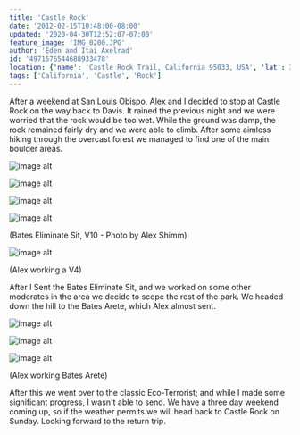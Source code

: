 ```yaml
---
title: 'Castle Rock'
date: '2012-02-15T10:48:00-08:00'
updated: '2020-04-30T12:52:07-07:00'
feature_image: 'IMG_0200.JPG'
author: 'Eden and Itai Axelrad'
id: '4971576544688933478'
location: {'name': 'Castle Rock Trail, California 95033, USA', 'lat': 37.2288142, 'lng': -122.0961526, 'span': '0.012643,0.02017'}
tags: ['California', 'Castle', 'Rock']
---
```

After a weekend at San Louis Obispo, Alex and I decided to stop at Castle Rock on the way back to Davis. It rained the previous night and we were worried that the rock would be too wet. While the ground was damp, the rock remained fairly dry and we were able to climb. After some aimless hiking through the overcast forest we managed to find one of the main boulder areas.

![image alt](/images/IMG_0200.JPG)

![image alt](/images/IMG_1928.JPG)

![image alt](/images/IMG_1921.jpg)

![image alt](/images/IMG_1924.jpg)

(Bates Eliminate Sit, V10 - Photo by Alex Shimm)

![image alt](/images/403362_2706066339152_1481580039_32077030_653608925_n.jpg)

(Alex working a V4)

After I Sent the Bates Eliminate Sit, and we worked on some other moderates in the area we decide to scope the rest of the park. We headed down the hill to the Bates Arete, which Alex almost sent.

![image alt](/images/IMG_0171.jpg)

![image alt](/images/IMG_0172.jpg)

![image alt](/images/IMG_0173.jpg)

(Alex working Bates Arete)

After this we went over to the classic Eco-Terrorist; and while I made some significant progress, I wasn't able to send. We have a three day weekend coming up, so if the weather permits we will head back to Castle Rock on Sunday. Looking forward to the return trip. 

